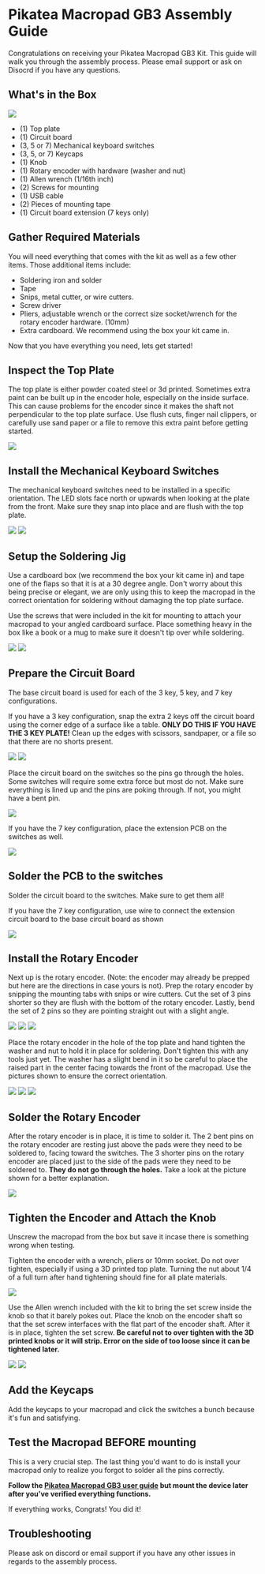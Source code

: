 
# Pikatea Macropad GB3 Assembly Guide

Congratulations on receiving your Pikatea Macropad GB3 Kit. This guide will walk you through the assembly process. Please email support or ask on Disocrd if you have any questions.

## What's in the Box
![](/assets/GB3/gb3-assembly-1.jpg)
* (1) Top plate
* (1) Circuit board
* (3, 5 or 7) Mechanical keyboard switches
* (3, 5, or 7) Keycaps
* (1) Knob
* (1) Rotary encoder with hardware (washer and nut)
* (1) Allen wrench (1/16th inch)
* (2) Screws for mounting
* (1) USB cable
* (2) Pieces of mounting tape
* (1) Circuit board extension (7 keys only)

## Gather Required Materials
You will need everything that comes with the kit as well as a few other items. Those additional items include:

* Soldering iron and solder
* Tape
* Snips, metal cutter, or wire cutters.
* Screw driver
* Pliers, adjustable wrench or the correct size socket/wrench for the rotary encoder hardware. (10mm)
* Extra cardboard. We recommend using the box your kit came in. 

Now that you have everything you need, lets get started!

## Inspect the Top Plate
The top plate is either powder coated steel or 3d printed. Sometimes extra paint can be built up in the encoder hole, especially on the inside surface. This can cause problems for the encoder since it makes the shaft not perpendicular to the top plate surface. Use flush cuts, finger nail clippers, or carefully use sand paper or a file to remove this extra paint before getting started. 

![](/assets/GB3/gb3-assembly-2-flush.jpg)

## Install the Mechanical Keyboard Switches
The mechanical keyboard switches need to be installed in a specific orientation. The LED slots face north or upwards when looking at the plate from the front. Make sure they snap into place and are flush with the top plate. 

![](/assets/GB3/gb3-assembly-3.jpg)
![](/assets/GB3/gb3-assembly-4.jpg)

## Setup the Soldering Jig
Use a cardboard box (we recommend the box your kit came in) and tape one of the flaps so that it is at a 30 degree angle. Don't worry about this being precise or elegant, we are only using this to keep the macropad in the correct orientation for soldering without damaging the top plate surface.

Use the screws that were included in the kit for mounting to attach your macropad to your angled cardboard surface. Place something heavy in the box like a book or a mug to make sure it doesn't tip over while soldering.

![](/assets/GB3/gb3-assembly-5-box.jpg)
![](/assets/GB3/gb3-assembly-6-box.jpg)

## Prepare the Circuit Board
The base circuit board is used for each of the 3 key, 5 key, and 7 key configurations.

If you have a 3 key configuration, snap the extra 2 keys off the circuit board using the corner edge of a surface like a table. **ONLY DO THIS IF YOU HAVE THE 3 KEY PLATE!** Clean up the edges with scissors, sandpaper, or a file so that there are no shorts present. 

![](/assets/GB3/gb3-assembly-7-3key.jpg)
![](/assets/GB3/gb3-assembly-8-3key.jpg)

Place the circuit board on the switches so the pins go through the holes. Some switches will require some extra force but most do not. Make sure everything is lined up and the pins are poking through. If not, you might have a bent pin.

![](/assets/GB3/gb3-assembly-9.jpg)

If you have the 7 key configuration, place the extension PCB on the switches as well.

![](/assets/GB3/gb3-assembly-10.jpg)

## Solder the PCB to the switches
Solder the circuit board to the switches. Make sure to get them all!

If you have the 7 key configuration, use wire to connect the extension circuit board to the base circuit board as shown

![](/assets/GB3/gb3-assembly-11.jpg)

## Install the Rotary Encoder
Next up is the rotary encoder. (Note: the encoder may already be prepped but here are the directions in case yours is not). Prep the rotary encoder by snipping the mounting tabs with snips or wire cutters. Cut the set of 3 pins shorter so they are flush with the bottom of the rotary encoder. Lastly, bend the set of 2 pins so they are pointing straight out with a slight angle. 

![](/assets/GB3/gb3-assembly-12-encoder.jpg)
![](/assets/GB3/gb3-assembly-13-encoder.jpg)
![](/assets/GB3/gb3-assembly-14-encoder.jpg)

Place the rotary encoder in the hole of the top plate and hand tighten the washer and nut to hold it in place for soldering. Don't tighten this with any tools just yet. The washer has a slight bend in it so be careful to place the raised part in the center facing towards the front of the macropad. Use the pictures shown to ensure the correct orientation. 

![](/assets/GB3/gb3-assembly-15-encoder-hardware.jpg)
![](/assets/GB3/gb3-assembly-16-encoder-hardware.jpg)
![](/assets/GB3/gb3-assembly-17-encoder-hardware.jpg)

## Solder the Rotary Encoder
After the rotary encoder is in place, it is time to solder it. The 2 bent pins on the rotary encoder are resting just above the pads were they need to be soldered to, facing toward the switches. The 3 shorter pins on the rotary encoder are placed just to the side of the pads were they need to be soldered to. **They do not go through the holes.** Take a look at the picture shown for a better explanation. 

![](/assets/GB3/gb3-assembly-18-encoder-solder.jpg)

## Tighten the Encoder and Attach the Knob
Unscrew the macropad from the box but save it incase there is something wrong when testing. 

Tighten the encoder with a wrench, pliers or 10mm socket. Do not over tighten, especially if using a 3D printed top plate. Turning the nut about 1/4 of a full turn after hand tightening should fine for all plate materials.

![](/assets/GB3/gb3-assembly-19-encoder-tighten.jpg)

Use the Allen wrench included with the kit to bring the set screw inside the knob so that it barely pokes out. Place the knob on the encoder shaft so that the set screw interfaces with the flat part of the encoder shaft. After it is in place, tighten the set screw. **Be careful not to over tighten with the 3D printed knobs or it will strip. Error on the side of too loose since it can be tightened later.**

![](/assets/GB3/gb3-assembly-20-knob.jpg)
![](/assets/GB3/gb3-assembly-21-knob.jpg)

## Add the Keycaps
Add the keycaps to your macropad and click the switches a bunch because it's fun and satisfying.

## Test the Macropad BEFORE mounting
This is a very crucial step. The last thing you'd want to do is install your macropad only to realize you forgot to solder all the pins correctly. 

**Follow the [Pikatea Macropad GB3 user guide](/PikateaMacropadGB3/) but mount the device later after you've verified everything functions.**

If everything works, Congrats! You did it!

## Troubleshooting
Please ask on discord or email support if you have any other issues in regards to the assembly process.

<Footer/>